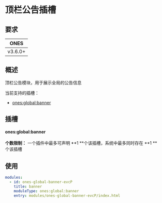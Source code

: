 # 顶栏公告插槽

## 要求

|  ONES   |
| :-----: |
| v3.6.0+ |

## 概述

顶栏公告模块，用于展示全局的公告信息

当前支持的插槽：

- [ones:global:banner](#onesglobalbanner)

## 插槽

#### ones:global:banner

**个数限制：** 一个插件中最多可声明 **1 **个该插槽，系统中最多同时存在 **1 **个该插槽

## 使用

```yaml
modules:
  - id: ones-global-banner-evcP
    title: banner
    moduleType: ones:global:banner
    entry: modules/ones-global-banner-evcP/index.html
```
